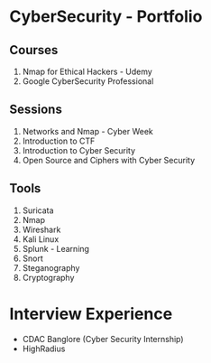 # CyberSecurity - Portfolio

## Courses
1. Nmap for Ethical Hackers - Udemy
2. Google CyberSecurity Professional 

## Sessions
1. Networks and Nmap - Cyber Week
2. Introduction to CTF
3. Introduction to Cyber Security
4. Open Source and Ciphers with Cyber Security

## Tools
1. Suricata
2. Nmap
3. Wireshark
4. Kali Linux
5. Splunk - Learning
6. Snort
7. Steganography 
8. Cryptography

# Interview Experience
- CDAC Banglore (Cyber Security Internship)
- HighRadius
